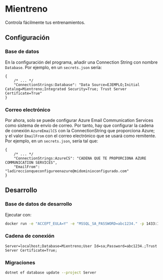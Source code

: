 # Mientreno

Controla fácilmente tus entrenamientos.

## Configuración

### Base de datos

En la configuración del programa, añadir una Connection String con nombre `Database`. Por ejemplo, en un `secrets.json` sería:

```json5
{
	/* ... */
	"ConnectionStrings:Database": "Data Source=EJEMPLO;Initial Catalog=Mientreno;Integrated Security=True; Trust Server Certificate=True"
}
```

### Correo electrónico

Por ahora, solo se puede configurar Azure Email Communication Services como sistema de envío de correo. Por tanto, hay que configurar la cadena de conexión `AzureEmailCS` con la ConnectionString que proporciona Azure; y el valor `EmailFrom` con el correo electrónico que se usará como remitente. Por ejemplo, en un `secrets.json`, sería tal que:

```json5
{
	/* ... */
	"ConnectionStrings:AzureCS": "CADENA QUE TE PROPORCIONA AZURE COMMUNICATION SERVICES",
	"EmailFrom": "ladireccionqueconfigureenazure@midominioconfigurado.com"
}
```

## Desarrollo

### Base de datos de desarrollo

Ejecutar con:

```sh
docker run -e "ACCEPT_EULA=Y" -e "MSSQL_SA_PASSWORD=abc1234." -p 1433:1433 -d mcr.microsoft.com/mssql/server:2022-latest
```

### Cadena de conexión

```
Server=localhost;Database=Mientreno;User Id=sa;Password=abc1234.;Trust Server Certificate=True;
```

### Migraciones

```sh
dotnet ef database update --project Server
```
